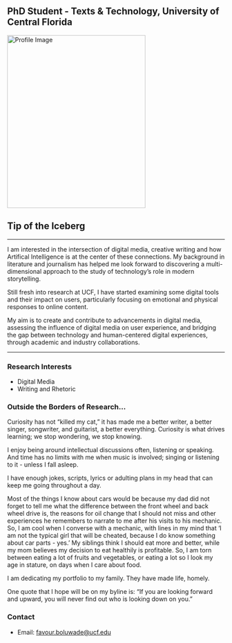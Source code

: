 ## PhD Student - Texts & Technology, University of Central Florida

<img src="assets/ProfileGithub.jpg" alt="Profile Image" style="width: 320px; height: 400px;">

## Tip of the Iceberg
---
I am interested in the intersection of digital media, creative writing and how Artifical Intelligence is at the center of these connections. My background in literature and journalism has helped me look forward to discovering a multi-dimensional approach to the study of technology’s role in modern storytelling.

Still fresh into research at UCF, I have started examining some digital tools and their impact on users, particularly focusing on emotional and physical responses to online content. 

My aim is to create and contribute to advancements in digital media, assessing the influence of digital media on user experience, and bridging the gap between technology and human-centered digital experiences, through academic and industry collaborations.

--- 

### Research Interests
- Digital Media
- Writing and Rhetoric

### Outside the Borders of Research...

Curiosity has not “killed my cat,” it has made me a better writer, a better singer, songwriter, and guitarist, a better everything. Curiosity is what drives learning; we stop wondering, we stop knowing.

I enjoy being around intellectual discussions often, listening or speaking. And time has no limits with me when music is involved; singing or listening to it - unless I fall asleep.

I have enough jokes, scripts, lyrics or adulting plans in my head that can keep me going throughout a day.

Most of the things I know about cars would be because my dad did not forget to tell me what the difference between the front wheel and back wheel drive is, the reasons for oil change that I should not miss and other experiences he remembers to narrate to me after his visits to his mechanic. So, I am cool when I converse with a mechanic, with lines in my mind that ‘I am not the typical girl that will be cheated, because I do know something about car parts - yes.’ 
My siblings think I should eat more and better, while my mom believes my decision to eat healthily is profitable. So, I am torn between eating a lot of fruits and vegetables, or eating a lot so I look my age in stature, on days when I care about food.

I am dedicating my portfolio to my family. They have made life, homely.

One quote that I hope will be on my byline is: “If you are looking forward and upward, you will never find out who is looking down on you.”



<div class="flex-container">
</div>


### Contact
- Email: favour.boluwade@ucf.edu

